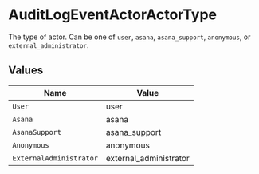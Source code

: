 # AuditLogEventActorActorType

The type of actor.
Can be one of `user`, `asana`, `asana_support`, `anonymous`, or `external_administrator`.


## Values

| Name                    | Value                   |
| ----------------------- | ----------------------- |
| `User`                  | user                    |
| `Asana`                 | asana                   |
| `AsanaSupport`          | asana_support           |
| `Anonymous`             | anonymous               |
| `ExternalAdministrator` | external_administrator  |